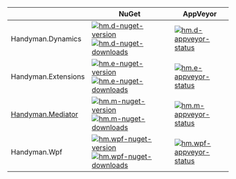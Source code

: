 | | NuGet | AppVeyor |
|-|-|-|
| Handyman.Dynamics | [![hm.d-nuget-version] ![hm.d-nuget-downloads]][hm.d-nuget] | [![hm.d-appveyor-status]][hm.d-appveyor] |
| Handyman.Extensions | [![hm.e-nuget-version] ![hm.e-nuget-downloads]][hm.e-nuget] | [![hm.e-appveyor-status]][hm.e-appveyor] |
| [Handyman.Mediator](docs/handyman.mediator.md) | [![hm.m-nuget-version] ![hm.m-nuget-downloads]][hm.m-nuget] | [![hm.m-appveyor-status]][hm.m-appveyor] |
| Handyman.Wpf | [![hm.wpf-nuget-version] ![hm.wpf-nuget-downloads]][hm.wpf-nuget] | [![hm.wpf-appveyor-status]][hm.wpf-appveyor] |

[hm.d-nuget]: https://www.nuget.org/packages/Handyman.Dynamics/
[hm.d-nuget-version]: https://img.shields.io/nuget/v/Handyman.Dynamics.svg
[hm.d-nuget-downloads]: https://img.shields.io/nuget/dt/Handyman.Dynamics.svg
[hm.d-appveyor]: https://ci.appveyor.com/project/JonasSamuelsson/handyman-9r8k0
[hm.d-appveyor-status]: https://ci.appveyor.com/api/projects/status/4bin0jdxynnj8klg?svg=true

[hm.e-nuget]: https://www.nuget.org/packages/Handyman.Extensions/
[hm.e-nuget-version]: https://img.shields.io/nuget/v/Handyman.Extensions.svg
[hm.e-nuget-downloads]: https://img.shields.io/nuget/dt/Handyman.Extensions.svg
[hm.e-appveyor]: https://ci.appveyor.com/project/JonasSamuelsson/handyman-x11od
[hm.e-appveyor-status]: https://ci.appveyor.com/api/projects/status/dfnb2kxld858xsjv?svg=true

[hm.m-nuget]: https://www.nuget.org/packages/Handyman.Mediator/
[hm.m-nuget-version]: https://img.shields.io/nuget/v/Handyman.Mediator.svg
[hm.m-nuget-downloads]: https://img.shields.io/nuget/dt/Handyman.Mediator.svg
[hm.m-appveyor]: https://ci.appveyor.com/project/JonasSamuelsson/handyman-of4i3
[hm.m-appveyor-status]: https://ci.appveyor.com/api/projects/status/ykej4gxh6yjbabxb?svg=true

[hm.wpf-nuget]: https://www.nuget.org/packages/Handyman.Wpf/
[hm.wpf-nuget-version]: https://img.shields.io/nuget/v/Handyman.Wpf.svg
[hm.wpf-nuget-downloads]: https://img.shields.io/nuget/dt/Handyman.Wpf.svg
[hm.wpf-appveyor]: https://ci.appveyor.com/project/JonasSamuelsson/handyman
[hm.wpf-appveyor-status]: https://ci.appveyor.com/api/projects/status/p1cf2rgfy5462aql?svg=true
